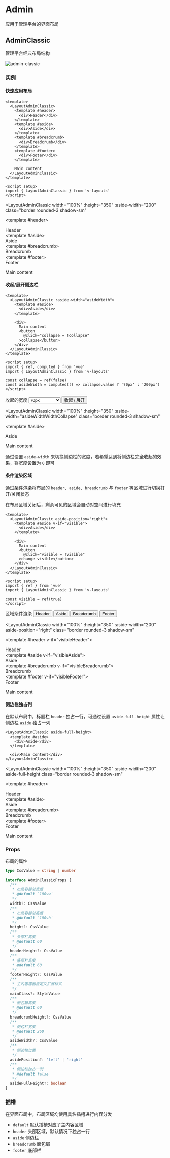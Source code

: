 # Admin

应用于管理平台的界面布局

## AdminClassic

管理平台经典布局结构

![admin-classic](/layout/admin-classic.svg)

### 实例

<script setup>
import { LayoutAdminClassic } from 'v-layouts'
import { useAdmin } from '@/script/layout/admin'

const {
  collapse,
  collapsedWidth,
  asideWidthWidthCollapse,
  visibleHeader,
  visibleBreadcrumb,
  visibleAside,
  visibleFooter
} = useAdmin()
</script>

#### 快速应用布局

```vue
<template>
  <LayoutAdminClassic>
    <template #header>
      <div>Header</div>
    </template>
    <template #aside>
      <div>Aside</div>
    </template>
    <template #breadcrumb>
      <div>Breadcrumb</div>
    </template>
    <template #footer>
      <div>Footer</div>
    </template>

    Main content
  </LayoutAdminClassic>
</template>

<script setup>
import { LayoutAdminClassic } from 'v-layouts'
</script>
```

<LayoutAdminClassic
  width="100%"
  :height="350"
  :aside-width="200"
  class="border rounded-3 shadow-sm"
>
  <template #header>
    <div class="border-bottom h-100 p-3">Header</div>
  </template>
  <template #aside>
    <div class="border-end h-100 p-3">Aside</div>
  </template>
  <template #breadcrumb>
    <div class="border-bottom h-100 p-3">Breadcrumb</div>
  </template>
  <template #footer>
    <div class="border-top h-100 p-3">Footer</div>
  </template>

  <div class="text-bg-light h-100 p-3">Main content</div>
</LayoutAdminClassic>

#### 收起/展开侧边栏

```vue
<template>
  <LayoutAdminClassic :aside-width="asideWidth">
    <template #aside>
      <div>Aside</div>
    </template>

    <div>
      Main content
      <button
        @click="collapse = !collapse"
      >collapse</button>
    </div>
  </LayoutAdminClassic>
</template>

<script setup>
import { ref, computed } from 'vue'
import { LayoutAdminClassic } from 'v-layouts'

const collapse = ref(false)
const asideWidth = computed(() => collapse.value ? '70px' : '200px')
</script>
```

<div class="my-3 d-flex align-items-center">
  <span>收起的宽度</span>
  <select
    class="form-select mx-3"
    style="width: 100px;"
    v-model="collapsedWidth"
  >
    <option value="70px">70px</option>
    <option value="0px">0px</option>
  </select>
  <button
    type="button"
    class="btn btn-dark"
    @click="collapse = !collapse"
  >收起 / 展开</button>
</div>

<LayoutAdminClassic
  width="100%"
  :height="350"
  :aside-width="asideWidthWidthCollapse"
  class="border rounded-3 shadow-sm"
>
  <template #aside>
    <div class="border-end h-100 p-3">Aside</div>
  </template>

  <div class="text-bg-light h-100 p-3">Main content</div>
</LayoutAdminClassic>

通过设置 `aside-width` 来切换侧边栏的宽度，若希望达到将侧边栏完全收起的效果，将宽度设置为 `0` 即可

#### 条件渲染区域

通过条件渲染将布局的 `header`、`aside`、`breadcrumb` 与 `footer` 等区域进行切换打开/关闭状态

在布局区域关闭后，剩余可见的区域会自动对空间进行填充

```vue
<template>
  <LayoutAdminClassic aside-position="right">
    <template #aside v-if="visible">
      <div>Aside</div>
    </template>

    <div>
      Main content
      <button
        @click="visible = !visible"
      >change visible</button>
    </div>
  </LayoutAdminClassic>
</template>

<script setup>
import { ref } from 'vue'
import { LayoutAdminClassic } from 'v-layouts'

const visible = ref(true)
</script>
```

<div class="d-flex align-items-center my-3">
  <span class="me-3">区域条件渲染</span>
  <button
    type="button"
    class="btn btn-dark me-3"
    @click="visibleHeader = !visibleHeader"
  >Header</button>
  <button
    type="button"
    class="btn btn-dark me-3"
    @click="visibleAside = !visibleAside"
  >Aside</button>
  <button
    type="button"
    class="btn btn-dark me-3"
    @click="visibleBreadcrumb = !visibleBreadcrumb"
  >Breadcrumb</button>
  <button
    type="button"
    class="btn btn-dark"
    @click="visibleFooter = !visibleFooter"
  >Footer</button>
</div>

<LayoutAdminClassic
  width="100%"
  :height="350"
  :aside-width="200"
  aside-position="right"
  class="border rounded-3 shadow-sm"
>
  <template #header v-if="visibleHeader">
    <div class="border-bottom h-100 p-3">Header</div>
  </template>
  <template #aside v-if="visibleAside">
    <div class="border-start h-100 p-3">Aside</div>
  </template>
  <template #breadcrumb v-if="visibleBreadcrumb">
    <div class="border-bottom h-100 p-3">Breadcrumb</div>
  </template>
  <template #footer v-if="visibleFooter">
    <div class="border-top h-100 p-3">Footer</div>
  </template>

  <div class="text-bg-light h-100 p-3">Main content</div>
</LayoutAdminClassic>

#### 侧边栏独占列

在默认布局中，标题栏 `header` 独占一行，可通过设置 `aside-full-height` 属性让侧边栏 `aside` 独占一列

```vue-html
<LayoutAdminClassic aside-full-height>
  <template #aside>
    <div>Aside</div>
  </template>

  <div>Main content</div>
</LayoutAdminClassic>
```

<LayoutAdminClassic
  width="100%"
  :height="350"
  :aside-width="200"
  aside-full-height
  class="border rounded-3 shadow-sm"
>
  <template #header>
    <div class="border-bottom h-100 p-3">Header</div>
  </template>
  <template #aside>
    <div class="border-end h-100 p-3">Aside</div>
  </template>
  <template #breadcrumb>
    <div class="border-bottom h-100 p-3">Breadcrumb</div>
  </template>
  <template #footer>
    <div class="border-top h-100 p-3">Footer</div>
  </template>

  <div class="text-bg-light h-100 p-3">Main content</div>
</LayoutAdminClassic>

### Props

布局的属性

```ts
type CssValue = string | number

interface AdminClassicProps {
  /**
   * 布局容器总宽度
   * @default `100vw`
   */
  width?: CssValue
  /**
   * 布局容器总高度
   * @default `100vh`
   */
  height?: CssValue
  /**
   * 头部栏高度
   * @default 60
   */
  headerHeight?: CssValue
  /**
   * 底部栏高度
   * @default 60
   */
  footerHeight?: CssValue
  /**
   * 主内容容器自定义扩展样式
   */
  mainClass?: StyleValue
  /**
   * 面包屑高度
   * @default 60
   */
  breadcrumbHeight?: CssValue
  /**
   * 侧边栏宽度
   * @default 260
   */
  asideWidth?: CssValue
  /**
   * 侧边栏位置
   */
  asidePosition?: 'left' | 'right'
  /**
   * 侧边栏独占一列
   * @default false
   */
  asideFullHeight?: boolean
}
```

### 插槽

在界面布局中，布局区域均使用具名插槽进行内容分发

- `default` 默认插槽对应了主内容区域
- `header` 头部区域，默认情况下独占一行
- `aside` 侧边栏
- `breadcrumb` 面包屑
- `footer` 底部栏
